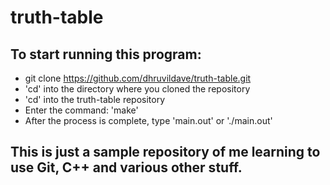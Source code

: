 # truth-table

## To start running this program:
   - git clone https://github.com/dhruvildave/truth-table.git
   - 'cd' into the directory where you cloned the repository
   - 'cd' into the truth-table repository
   - Enter the command: 'make'
   - After the process is complete, type 'main.out' or './main.out'

## This is just a sample repository of me learning to use Git, C++ and various other stuff.
